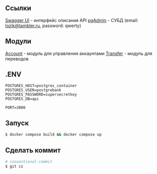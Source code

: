 ## Ссылки

[Swagger UI](http://localhost:3000/api) - интерфейс описания API
[pgAdmin](http://localhost:80) - СУБД (email: lozik@tambler.ru, password: qwerty)

## Модули

[Account](http://localhost:3000/account) - модуль для управления аккаунтами
[Transfer](http://localhost:3000/transfer) - модуль для переводов

## .ENV

```shell
POSTGRES_HOST=postgres_container
POSTGRES_USER=postgrebank
POSTGRES_PASSWORD=supersecretkey
POSTGRES_DB=api

PORT=3000
```

## Запуск

```bash
$ docker compose build && docker compose up
```

## Сделать коммит

```bash
# conventional-commit
$ git cz
```

